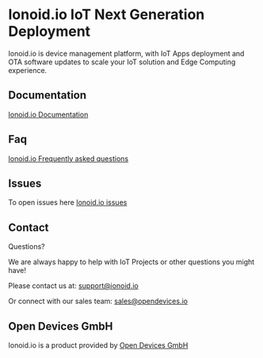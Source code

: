 # Ionoid.io IoT Next Generation Deployment

Ionoid.io is device management platform, with IoT Apps deployment and OTA software updates to scale your IoT solution and Edge Computing experience.

## Documentation

[Ionoid.io Documentation](https://docs.ionoid.io/)

## Faq

[Ionoid.io Frequently asked questions](https://docs.ionoid.io/#/Faq/faq)

## Issues

To open issues here [Ionoid.io issues](https://github.com/ionoid/ionoid/issues)

## Contact

Questions?

We are always happy to help with IoT Projects or other questions you might have!

Please contact us at: support@ionoid.io

Or connect with our sales team: sales@opendevices.io


## Open Devices GmbH

Ionoid.io is a product provided by [Open Devices GmbH](https://opendevices.io)
